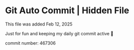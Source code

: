 # Git Auto Commit | Hidden File

This file was added Feb 12, 2025

Just for fun and keeping my daily git commit active 🤪

commit number: 467306
